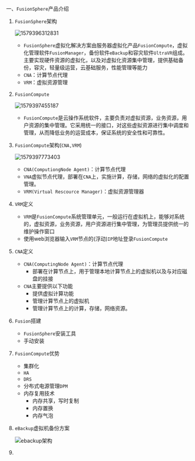 一、`FusionSphere`产品介绍

1. `FusionSphere`架构

   ![1579396312831](C:\Users\JiangZhiheng\Documents\Typora\img\fusionsphere\fusion整体架构1.png)

   - `FusionSphere`虚拟化解决方案由服务器虚拟化产品`FusionCompute`，虚拟化管理软件`FusionManager`，备份软件`eBackup`和容灾软件`UltraVR`组成。主要实现硬件资源的虚拟化，以及对虚拟化资源集中管理，提供基础备份，容灾，轻量级运营，云基础服务，性能管理等能力
   - `CNA`：计算节点代理
   - `VRM`：虚拟资源管理

2. `FusionCompute`

   ![1579397455187](C:\Users\JiangZhiheng\Documents\Typora\img\fusionsphere\fusioncompute介绍.png)

   - `FusionCompute`是云操作系统软件，主要负责对虚拟资源，业务资源，用户资源的集中管理。它采用统一的接口，对这些虚拟资源进行集中调度和管理，从而降低业务的运营成本，保证系统的安全性和可靠性。

3. `FusionCompute`架构(`CNA,VRM`)

   ![1579397773403](C:\Users\JiangZhiheng\Documents\Typora\img\fusionsphere\fusioncompute架构.png)

   - `CNA(ComputiongNode Agent)`：计算节点代理
   - `VNA`虚拟节点代理，部署在`CNA`上，实施计算，存储，网络的虚拟化的配置管理。
   - `VRM(Virtual Rescource Manager)`：虚拟资源管理器

4. `VRM`定义

   - `VRM`是`FusionCompute`系统管理单元，一般运行在虚拟机上，能够对系统的，虚拟资源，业务资源，用户资源进行集中管理，为管理员提供统一的维护操作窗口
   - 使用web浏览器输入`VRM`节点的(浮动)`IP`地址登录`FusionCompute`

5. `CNA`定义

   - `CNA(ComputingNode Agent)`：计算节点代理
     - 部署在计算节点上，用于管理本地计算节点上的虚拟机以及与对应磁盘的挂接
   - `CNA`主要提供以下功能
     - 提供虚拟计算功能
     - 管理计算节点上的虚拟机
     - 管理计算节点上的计算，存储，网络资源。

6. `Fusion`搭建

   - `FusionSphere`安装工具
   - 手动安装

7. `FusionCompute`优势

   - 集群化
   - `HA`
   - `DRS`
   - 分布式电源管理`DPM`
   - 内存复用技术
     - 内存共享，写时复制
     - 内存置换
     - 内存气泡

8. `eBackup`虚拟机备份方案

   ![ebackup架构](C:\Users\JiangZhiheng\Documents\Typora\img\fusionsphere\ebackup架构.PNG)

9. 